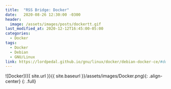 ```yaml
---
title:  "RSS Bridge: Docker"
date:   2020-08-26 12:30:00 -0300
header:
  image: /assets/images/posts/dockertt.gif
last_modified_at: 2020-12-12T16:45:00-05:00
categories:
  - Docker
tags:
  - Docker
  - Debian
  - GNU/Linux
link: https://lordpedal.github.io/gnu/linux/docker/debian-docker-ce/#docker-rss-bridge
---
```


![Docker]({{ site.url }}{{ site.baseurl }}/assets/images/Docker.png){: .align-center}
{: .full}
